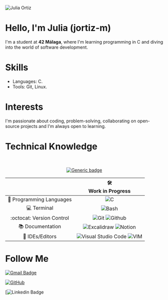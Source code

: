 <!DOCTYPE html>
<html lang="es">
	
![Julia Ortiz](https://github.com/user-attachments/assets/c147f6bd-8b8e-4f15-a25a-1a4e6ce01b49)

<h1>Hello, I'm Julia (jortiz-m)</h1>

<p>I'm a student at <strong>42 Málaga</strong>, where I'm learning programming in C and diving into the world of software development.</p>

# Skills
<ul>
    <li>Languages: C. </li>
    <li>Tools: Git, Linux. </li>
</ul>

# Interests
<p>I'm passionate about coding, problem-solving, collaborating on open-source projects and I'm always open to learning. </p>

# Technical Knowledge

<div align="center">
  
<br>
  
[![Generic badge](https://img.shields.io/badge/Learning_Process-ON-<COLOR>.svg)](https://shields.io/)

<!-- SKILL CHECKS -->
<table>
    <thead align="center">
        <tr>
            <th></th>
            <th>🛠️<br>Work in Progress</th>
        </tr>
    </thead>
    <tbody align="center">
        <tr>
            <td align="center">🧠 Programming Languages</td>
            <td>
                 <img alt="C" src="https://img.shields.io/badge/c-%2300599C.svg?style=for-the-badge&logo=c&logoColor=white"/>
            </td>
        </tr>
       <tr>
            <td align="center">💻 Terminal</td>
            <td>
                 <img alt="Bash" src="https://img.shields.io/badge/Bash%20Shell-4EAA25?style=for-the-badge&logo=GNU%20Bash&logoColor=white">
            </td>
        </tr>
        <tr>
            <td align="center">:octocat: Version Control</td>
            <td>
              <img alt="Git" src="https://img.shields.io/badge/git-%23F05033.svg?style=for-the-badge&logo=git&logoColor=white">
              <img alt="Github" src="https://img.shields.io/badge/github-%23121011.svg?style=for-the-badge&logo=github&logoColor=white">
            </td>
        </tr>
        <tr>
            <td align="center">📚 Documentation</td>
            <td>
                 <img alt="Excalidraw" src="https://img.shields.io/badge/Excalidraw-6965DB.svg?style=for-the-badge&logo=Excalidraw&logoColor=white">
		 <img alt="Notion" src="https://img.shields.io/badge/Notion-CC5500?style=for-the-badge&logo=notion&logoColor=white">
            </td>
        </tr>
        <tr>
            <td align="center">📝 IDEs/Editors</td>
            <td>
                <img alt="Visual Studio Code" src="https://img.shields.io/badge/Visual%20Studio%20Code-0078d7.svg?style=for-the-badge&logo=visual-studio-code&logoColor=white"/>
                <img alt="VIM" src="https://img.shields.io/badge/VIM-%2311AB00.svg?style=for-the-badge&logo=vim&logoColor=white"/>
            </td>
        </tr>
    </tbody>
</table>
</div>

# Follow Me

[![Gmail Badge](https://img.shields.io/badge/juliaortizmora@gmail.com-c14438?style=flat-square&logo=Gmail&logoColor=white&link=mailto:julaiortizmora@gmail.com)](juliaortizmora@gmail.com)

[![GitHub](https://img.shields.io/badge/-GitHub-181717?style=flat-square&logo=github&logoColor=white&link=https://github.com/jortiz-m)](https://github.com/jortiz-m)

[![Linkedin Badge](https://https:www.linkedin.com/in/julia-ortiz-8a954b347)
